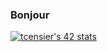 
### Bonjour


[![tcensier's 42 stats](https://badge42.vercel.app/api/v2/cl9o4irte00110fm86mrjif6c/stats?cursusId=21&coalitionId=60)](https://github.com/JaeSeoKim/badge42)
